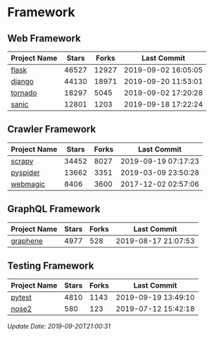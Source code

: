 # Framework

## Web Framework

| Project Name | Stars | Forks | Last Commit |
| ------------ | ----- | ----- | ----------- |
| [flask](https://github.com/pallets/flask) | 46527 | 12927 | 2019-09-02 16:05:05 |
| [django](https://github.com/django/django) | 44130 | 18971 | 2019-09-20 11:53:01 |
| [tornado](https://github.com/tornadoweb/tornado) | 18297 | 5045 | 2019-09-02 17:20:28 |
| [sanic](https://github.com/huge-success/sanic) | 12801 | 1203 | 2019-09-18 17:22:24 |

## Crawler Framework

| Project Name | Stars | Forks | Last Commit |
| ------------ | ----- | ----- | ----------- |
| [scrapy](https://github.com/scrapy/scrapy) | 34452 | 8027 | 2019-09-19 07:17:23 |
| [pyspider](https://github.com/binux/pyspider) | 13662 | 3351 | 2019-03-09 23:50:28 |
| [webmagic](https://github.com/code4craft/webmagic) | 8406 | 3600 | 2017-12-02 02:57:06 |

## GraphQL Framework

| Project Name | Stars | Forks | Last Commit |
| ------------ | ----- | ----- | ----------- |
| [graphene](https://github.com/graphql-python/graphene) | 4977 | 528 | 2019-08-17 21:07:53 |

## Testing Framework

| Project Name | Stars | Forks | Last Commit |
| ------------ | ----- | ----- | ----------- |
| [pytest](https://github.com/pytest-dev/pytest) | 4810 | 1143 | 2019-09-19 13:49:10 |
| [nose2](https://github.com/nose-devs/nose2) | 580 | 123 | 2019-07-12 15:42:18 |

*Update Date: 2019-09-20T21:00:31*